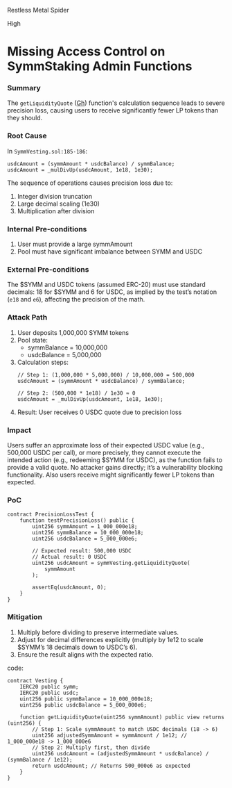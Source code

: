 Restless Metal Spider

High

# Missing Access Control on SymmStaking Admin Functions

### Summary

The `getLiquidityQuote` ([Gh](https://github.com/sherlock-audit/2025-03-symm-io-stacking/blob/main/token/contracts/vesting/SymmVesting.sol#L247)) function's calculation sequence leads to severe precision loss, causing users to receive significantly fewer LP tokens than they should.


### Root Cause

In `SymmVesting.sol:185-186`:
```solidity
usdcAmount = (symmAmount * usdcBalance) / symmBalance;
usdcAmount = _mulDivUp(usdcAmount, 1e18, 1e30);
```
The sequence of operations causes precision loss due to:
1. Integer division truncation
2. Large decimal scaling (1e30)
3. Multiplication after division

### Internal Pre-conditions

1. User must provide a large symmAmount
2. Pool must have significant imbalance between SYMM and USDC

### External Pre-conditions

The $SYMM and USDC tokens (assumed ERC-20) must use standard decimals: 18 for $SYMM and 6 for USDC, as implied by the test’s notation (`e18` and `e6`), affecting the precision of the math.





### Attack Path

1. User deposits 1,000,000 SYMM tokens
2. Pool state:
   - symmBalance = 10,000,000
   - usdcBalance = 5,000,000
3. Calculation steps:
   ```solidity
   // Step 1: (1,000,000 * 5,000,000) / 10,000,000 = 500,000
   usdcAmount = (symmAmount * usdcBalance) / symmBalance;
   
   // Step 2: (500,000 * 1e18) / 1e30 ≈ 0
   usdcAmount = _mulDivUp(usdcAmount, 1e18, 1e30);
   ```
4. Result: User receives 0 USDC quote due to precision loss

### Impact
Users suffer an approximate loss of their expected USDC value (e.g., 500,000 USDC per call), or more precisely, they cannot execute the intended action (e.g., redeeming $SYMM for USDC), as the function fails to provide a valid quote. No attacker gains directly; it’s a vulnerability blocking functionality. Also users receive might significantly fewer LP tokens than expected.


### PoC

```solidity
contract PrecisionLossTest {
    function testPrecisionLoss() public {
        uint256 symmAmount = 1_000_000e18;
        uint256 symmBalance = 10_000_000e18;
        uint256 usdcBalance = 5_000_000e6;
        
        // Expected result: 500,000 USDC
        // Actual result: 0 USDC
        uint256 usdcAmount = symmVesting.getLiquidityQuote(
            symmAmount
        );
        
        assertEq(usdcAmount, 0);
    }
}
```


### Mitigation

1. Multiply before dividing to preserve intermediate values.
2. Adjust for decimal differences explicitly (multiply by 1e12 to scale $SYMM’s 18 decimals down to USDC’s 6).
3. Ensure the result aligns with the expected ratio.

code:
```solidity
contract Vesting {
    IERC20 public symm;
    IERC20 public usdc;
    uint256 public symmBalance = 10_000_000e18;
    uint256 public usdcBalance = 5_000_000e6;

    function getLiquidityQuote(uint256 symmAmount) public view returns (uint256) {
        // Step 1: Scale symmAmount to match USDC decimals (18 -> 6)
        uint256 adjustedSymmAmount = symmAmount / 1e12; // 1_000_000e18 -> 1_000_000e6
        // Step 2: Multiply first, then divide
        uint256 usdcAmount = (adjustedSymmAmount * usdcBalance) / (symmBalance / 1e12);
        return usdcAmount; // Returns 500_000e6 as expected
    }
}
```

